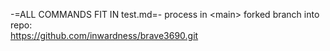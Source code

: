 -=ALL COMMANDS FIT IN test.md=-
process in \<main> forked branch into repo:<br> 
https://github.com/inwardness/brave3690.git



